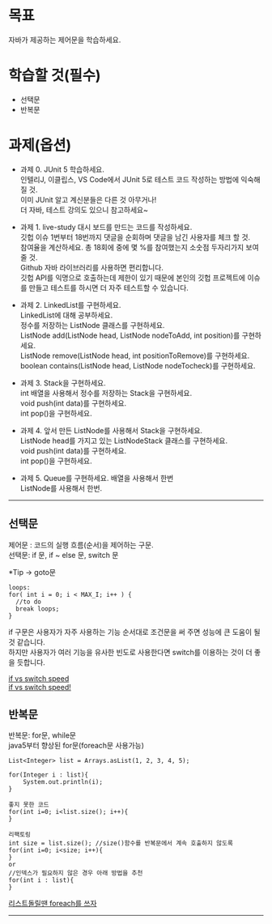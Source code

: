# 목표
자바가 제공하는 제어문을 학습하세요.

# 학습할 것(필수)
- 선택문  
- 반복문  

# 과제(옵션)  

- 과제 0. JUnit 5 학습하세요.  
인텔리J, 이클립스, VS Code에서 JUnit 5로 테스트 코드 작성하는 방법에 익숙해 질 것.    
이미 JUnit 알고 계신분들은 다른 것 아무거나!    
더 자바, 테스트 강의도 있으니 참고하세요~    

- 과제 1. live-study 대시 보드를 만드는 코드를 작성하세요.  
깃헙 이슈 1번부터 18번까지 댓글을 순회하며 댓글을 남긴 사용자를 체크 할 것.  
참여율을 계산하세요. 총 18회에 중에 몇 %를 참여했는지 소숫점 두자리가지 보여줄 것.  
Github 자바 라이브러리를 사용하면 편리합니다.  
깃헙 API를 익명으로 호출하는데 제한이 있기 때문에 본인의 깃헙 프로젝트에 이슈를 만들고 테스트를 하시면 더 자주 테스트할 수 있습니다.  

- 과제 2. LinkedList를 구현하세요.  
LinkedList에 대해 공부하세요.  
정수를 저장하는 ListNode 클래스를 구현하세요.  
ListNode add(ListNode head, ListNode nodeToAdd, int position)를 구현하세요.  
ListNode remove(ListNode head, int positionToRemove)를 구현하세요.  
boolean contains(ListNode head, ListNode nodeTocheck)를 구현하세요.  

- 과제 3. Stack을 구현하세요.  
int 배열을 사용해서 정수를 저장하는 Stack을 구현하세요.  
void push(int data)를 구현하세요.  
int pop()을 구현하세요.  

- 과제 4. 앞서 만든 ListNode를 사용해서 Stack을 구현하세요.  
ListNode head를 가지고 있는 ListNodeStack 클래스를 구현하세요.  
void push(int data)를 구현하세요.  
int pop()을 구현하세요.  

- 과제 5. Queue를 구현하세요.
배열을 사용해서 한번  
ListNode를 사용해서 한번.  

- - -


## 선택문  
제어문 : 코드의 실행 흐름(순서)을 제어하는 구문.  
선택문: if 문, if ~ else 문, switch 문 

*Tip -> goto문  
```
loops:
for( int i = 0; i < MAX_I; i++ ) {
  //to do
  break loops;
}
```

if 구문은 사용자가 자주 사용하는 기능 순서대로 조건문을 써 주면 성능에 큰 도움이 될 것 같습니다.   
하지만 사용자가 여러 기능을 유사한 빈도로 사용한다면 switch를 이용하는 것이 더 좋을 듯합니다. 

[if vs switch speed](https://stackoverflow.com/questions/445067/if-vs-switch-speed)  
[if vs switch speed!](https://yeopbox.com/%EC%9E%90%EB%B0%94-%EC%B5%9C%EC%A0%81%ED%99%94-%EC%97%B0%EA%B5%AC-if%EC%99%80-switch-%EC%A1%B0%EA%B1%B4%EB%AC%B8-%EC%97%B0%EC%82%B0-%EC%86%8D%EB%8F%84-%EB%B9%84%EA%B5%90-int/)

## 반복문  
반복문: for문, while문  
java5부터 향상된 for문(foreach문 사용가능)

```
List<Integer> list = Arrays.asList(1, 2, 3, 4, 5);

for(Integer i : list){
    System.out.println(i);
}

```
```
좋지 못한 코드  
for(int i=0; i<list.size(); i++){
}
```
```
리팩토링
int size = list.size(); //size()함수를 반복문에서 계속 호출하지 않도록
for(int i=0; i<size; i++){
}
or
//인덱스가 필요하지 않은 경우 아래 방법을 추천
for(int i : list){
}
```


[리스트돌릴땐 foreach를 쓰자](https://multifrontgarden.tistory.com/130?category=471239)


- - -

